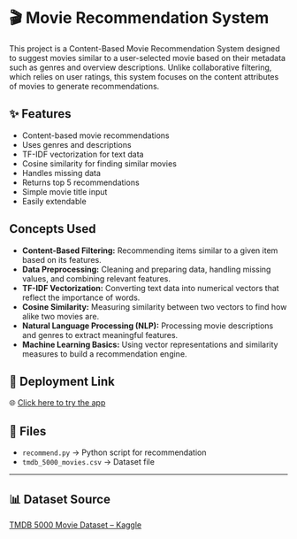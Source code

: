 # 🎬 Movie Recommendation System

This project is a Content-Based Movie Recommendation System designed to suggest movies similar to a user-selected movie based on their metadata such as genres and overview descriptions. Unlike collaborative filtering, which relies on user ratings, this system focuses on the content attributes of movies to generate recommendations.

## ✨ Features

- Content-based movie recommendations  
- Uses genres and descriptions  
- TF-IDF vectorization for text data  
- Cosine similarity for finding similar movies  
- Handles missing data  
- Returns top 5 recommendations  
- Simple movie title input  
- Easily extendable  


## Concepts Used

- **Content-Based Filtering:** Recommending items similar to a given item based on its features.
- **Data Preprocessing:** Cleaning and preparing data, handling missing values, and combining relevant features.
- **TF-IDF Vectorization:** Converting text data into numerical vectors that reflect the importance of words.
- **Cosine Similarity:** Measuring similarity between two vectors to find how alike two movies are.
- **Natural Language Processing (NLP):** Processing movie descriptions and genres to extract meaningful features.
- **Machine Learning Basics:** Using vector representations and similarity measures to build a recommendation engine.

## 🔗 Deployment Link

🌐 [Click here to try the app](#)  


## 📁 Files

- `recommend.py` → Python script for recommendation
- `tmdb_5000_movies.csv` → Dataset file
  
---

## 📊 Dataset Source

[TMDB 5000 Movie Dataset – Kaggle](https://www.kaggle.com/datasets/tmdb/tmdb-movie-metadata)


